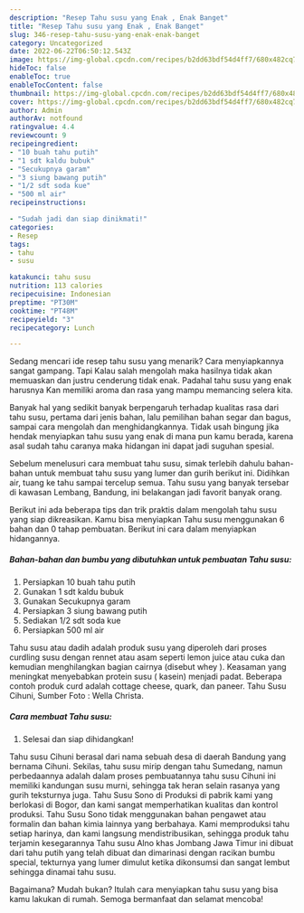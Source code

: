 ```yaml
---
description: "Resep Tahu susu yang Enak , Enak Banget"
title: "Resep Tahu susu yang Enak , Enak Banget"
slug: 346-resep-tahu-susu-yang-enak-enak-banget
category: Uncategorized
date: 2022-06-22T06:50:12.543Z
image: https://img-global.cpcdn.com/recipes/b2dd63bdf54d4ff7/680x482cq70/tahu-susu-foto-resep-utama.jpg
hideToc: false
enableToc: true
enableTocContent: false
thumbnail: https://img-global.cpcdn.com/recipes/b2dd63bdf54d4ff7/680x482cq70/tahu-susu-foto-resep-utama.jpg
cover: https://img-global.cpcdn.com/recipes/b2dd63bdf54d4ff7/680x482cq70/tahu-susu-foto-resep-utama.jpg
author: Admin
authorAv: notfound
ratingvalue: 4.4
reviewcount: 9
recipeingredient:
- "10 buah tahu putih"
- "1 sdt kaldu bubuk"
- "Secukupnya garam"
- "3 siung bawang putih"
- "1/2 sdt soda kue"
- "500 ml air"
recipeinstructions:

- "Sudah jadi dan siap dinikmati!"
categories:
- Resep
tags:
- tahu
- susu

katakunci: tahu susu 
nutrition: 113 calories
recipecuisine: Indonesian
preptime: "PT30M"
cooktime: "PT48M"
recipeyield: "3"
recipecategory: Lunch

---
```



Sedang mencari ide resep tahu susu yang menarik? Cara menyiapkannya sangat gampang. Tapi Kalau salah mengolah maka hasilnya tidak akan memuaskan dan justru cenderung tidak enak. Padahal tahu susu yang enak harusnya Kan memiliki aroma dan rasa yang mampu memancing selera kita.


Banyak hal yang sedikit banyak berpengaruh terhadap kualitas rasa dari tahu susu, pertama dari jenis bahan, lalu pemilihan bahan segar dan bagus, sampai cara mengolah dan menghidangkannya. Tidak usah bingung jika hendak menyiapkan tahu susu yang enak di mana pun kamu berada, karena asal sudah tahu caranya maka hidangan ini dapat jadi suguhan spesial.

Sebelum menelusuri cara membuat tahu susu, simak terlebih dahulu bahan-bahan untuk membuat tahu susu yang lumer dan gurih berikut ini. Didihkan air, tuang ke tahu sampai tercelup semua. Tahu susu yang banyak tersebar di kawasan Lembang, Bandung, ini belakangan jadi favorit banyak orang.


Berikut ini ada beberapa tips dan trik praktis dalam mengolah tahu susu yang siap dikreasikan. Kamu bisa menyiapkan Tahu susu menggunakan 6 bahan dan 0 tahap pembuatan. Berikut ini cara dalam menyiapkan hidangannya.

<!--inarticleads1-->

##### Bahan-bahan dan bumbu yang dibutuhkan untuk pembuatan Tahu susu:

1. Persiapkan 10 buah tahu putih
1. Gunakan 1 sdt kaldu bubuk
1. Gunakan Secukupnya garam
1. Persiapkan 3 siung bawang putih
1. Sediakan 1/2 sdt soda kue
1. Persiapkan 500 ml air


Tahu susu atau dadih adalah produk susu yang diperoleh dari proses curdling susu dengan rennet atau asam seperti lemon juice atau cuka dan kemudian menghilangkan bagian cairnya (disebut whey ). Keasaman yang meningkat menyebabkan protein susu ( kasein) menjadi padat. Beberapa contoh produk curd adalah cottage cheese, quark, dan paneer. Tahu Susu Cihuni, Sumber Foto : Wella Christa. 

<!--inarticleads2-->

##### Cara membuat Tahu susu:


1. Selesai dan siap dihidangkan!

Tahu susu Cihuni berasal dari nama sebuah desa di daerah Bandung yang bernama Cihuni. Sekilas, tahu susu mirip dengan tahu Sumedang, namun perbedaannya adalah dalam proses pembuatannya tahu susu Cihuni ini memiliki kandungan susu murni, sehingga tak heran selain rasanya yang gurih teksturnya juga. Tahu Susu Sono di Produksi di pabrik kami yang berlokasi di Bogor, dan kami sangat memperhatikan kualitas dan kontrol produksi. Tahu Susu Sono tidak menggunakan bahan pengawet atau formalin dan bahan kimia lainnya yang berbahaya. Kami memproduksi tahu setiap harinya, dan kami langsung mendistribusikan, sehingga produk tahu terjamin kesegarannya Tahu susu Alno khas Jombang Jawa Timur ini dibuat dari tahu putih yang telah dibuat dan dimarinasi dengan racikan bumbu special, tekturnya yang lumer dimulut ketika dikonsumsi dan sangat lembut sehingga dinamai tahu susu. 

Bagaimana? Mudah bukan? Itulah cara menyiapkan tahu susu yang bisa kamu lakukan di rumah. Semoga bermanfaat dan selamat mencoba!
